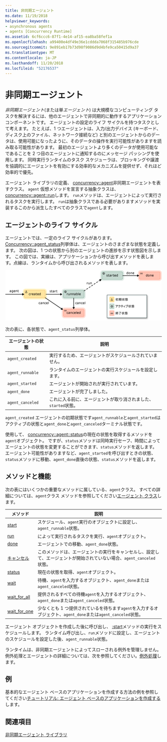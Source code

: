 ```yaml
---
title: 非同期エージェント
ms.date: 11/19/2018
helpviewer_keywords:
- asynchronous agents
- agents [Concurrency Runtime]
ms.assetid: 6cf6ccc6-87f1-4e14-af15-ea8ba58fef1a
ms.openlocfilehash: a99400e4df49e36e1cddda7068f315485b976cde
ms.sourcegitcommit: 9e891eb17b73d98f9086d9d4bfe9ca50415d9a37
ms.translationtype: MT
ms.contentlocale: ja-JP
ms.lasthandoff: 11/20/2018
ms.locfileid: "52176537"
---
```

# <a name="asynchronous-agents"></a>非同期エージェント

*非同期エージェント*(または単*エージェント*) は大規模なコンピューティング タスクを解決するには、他のエージェントで非同期的に動作するアプリケーション コンポーネントです。 エージェントの設定のライフ サイクルを持つタスクとして考えます。 たとえば、1 つエージェントは、入力/出力デバイス (キーボード、ディスク上のファイル、ネットワーク接続など) と別のエージェントからのデータは、使用可能になったように、そのデータの操作を実行可能性がありますを読み取る可能性があります。 最初のエージェントより多くのデータが使用可能なであることを 2 つ目のエージェントに通知するのにメッセージ パッシングを使用します。 同時実行ランタイムのタスク スケジューラは、ブロッキングや譲渡を協調的にエージェントを有効にする効率的なメカニズムを提供せず、それほど効率的で優先。

エージェント ライブラリの定義、 [concurrency::agent](../../parallel/concrt/reference/agent-class.md)非同期エージェントを表すクラス。 `agent` 仮想メソッドを宣言する抽象クラスは、 [concurrency::agent::run](reference/agent-class.md#run)します。 `run`メソッドは、エージェントによって実行されるタスクを実行します。 `run`は抽象クラスである必要がありますメソッドを実装するこのから派生したすべてのクラスで`agent`します。

## <a name="agent-life-cycle"></a>エージェントのライフ サイクル

エージェントでは、一定のライフ サイクルがあります。 [Concurrency::agent_status](reference/concurrency-namespace-enums.md#agent_status)列挙体は、エージェントのさまざまな状態を定義します。 次の図は、1 つの状態から別のエージェントの進捗を示す状態図を示します。 この図では、実線は、アプリケーションから呼び出すメソッドを表します。点線は、ランタイムから呼び出されるメソッドを表します。

![エージェントの状態ダイアグラム](../../parallel/concrt/media/agentstate.png "エージェントの状態ダイアグラム")

次の表に、各状態で、`agent_status`列挙体。

|エージェントの状態|説明|
|-----------------|-----------------|
|`agent_created`|実行するため、エージェントがスケジュールされていません。|
|`agent_runnable`|ランタイムのエージェントの実行スケジュールを設定します。|
|`agent_started`|エージェントが開始されが実行されています。|
|`agent_done`|エージェントが完了しました。|
|`agent_canceled`|これに入る前に、エージェントが取り消されました、`started`状態。|

`agent_created` エージェントの初期状態です`agent_runnable`と`agent_started`はアクティブの状態と`agent_done`と`agent_canceled`ターミナル状態です。

使用して、 [concurrency::agent::status](reference/agent-class.md#status)の現在の状態を取得するメソッドを`agent`オブジェクト。 ですが、`status`メソッドは同時実行セーフ、時間によってエージェントの状態を変更することができます、`status`メソッドを返します。 エージェント可能性がありますなど、`agent_started`を呼び出すときの状態、`status`メソッドに移動、`agent_done`直後の状態、`status`メソッドを返します。

## <a name="methods-and-features"></a>メソッドと機能

次の表にはいくつかの重要なメソッドに属している、`agent`クラス。 すべての詳細については、`agent`クラス メソッドを参照してください[エージェント クラス](../../parallel/concrt/reference/agent-class.md)します。

|メソッド|説明|
|------------|-----------------|
|[start](reference/agent-class.md#start)|スケジュール、`agent`実行のオブジェクトに設定し、`agent_runnable`状態。|
|[run](reference/agent-class.md#run)|によって実行されるタスクを実行、`agent`オブジェクト。|
|[done](reference/agent-class.md#done)|エージェントでの移動、`agent_done`状態。|
|[キャンセル](../../parallel/concrt/cancellation-in-the-ppl.md#cancel)|このメソッドは、エージェントの実行をキャンセルし、設定して、エージェントが開始されていない場合、`agent_canceled`状態。|
|[status](reference/agent-class.md#status)|現在の状態を取得、`agent`オブジェクト。|
|[wait](reference/agent-class.md#wait)|待機、`agent`を入力するオブジェクト、`agent_done`または`agent_canceled`状態。|
|[wait_for_all](reference/agent-class.md#wait_for_all)|提供されるすべての待機`agent`を入力するオブジェクト、`agent_done`または`agent_canceled`状態。|
|[wait_for_one](reference/agent-class.md#wait_for_one)|少なくとも 1 つ提供されているを待ちます`agent`を入力するオブジェクト、`agent_done`または`agent_canceled`状態。|

エージェント オブジェクトを作成した後に呼び出し、 [:start](reference/agent-class.md#start)メソッドの実行をスケジュールします。 ランタイム呼び出し、`run`メソッドに設定し、エージェントのスケジュールを設定した後、`agent_runnable`状態。

ランタイムは、非同期エージェントによってスローされる例外を管理しません。 例外処理とエージェントの詳細については、次を参照してください。[例外処理](../../parallel/concrt/exception-handling-in-the-concurrency-runtime.md)します。

## <a name="example"></a>例

基本的なエージェント ベースのアプリケーションを作成する方法の例を参照してください[チュートリアル: エージェント ベースのアプリケーションを作成する](../../parallel/concrt/walkthrough-creating-an-agent-based-application.md)します。

## <a name="see-also"></a>関連項目

[非同期エージェント ライブラリ](../../parallel/concrt/asynchronous-agents-library.md)

